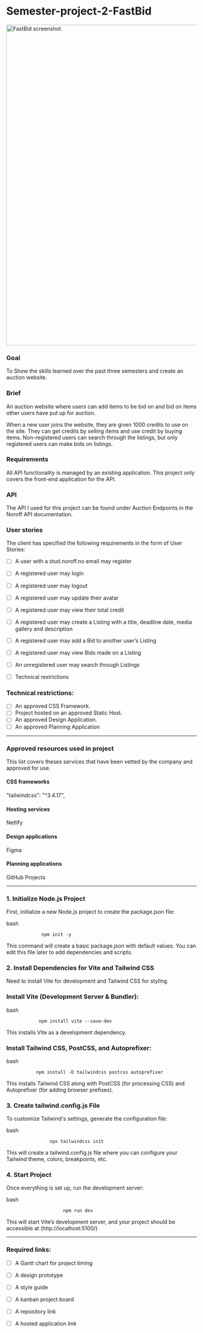 # Semester-project-2-FastBid



<img width="848" alt="FastBid screenshot" src="https://github.com/user-attachments/assets/d75aa139-8a20-4f49-828c-f90c279b8316" />







### Goal
To Show the skills learned over the past three semesters and create an auction website.


### Brief
An auction website where users can add items to be bid on and bid on items other users have put up for auction.

When a new user joins the website, they are given 1000 credits to use on the site. They can get credits by selling items and use credit by buying items. Non-registered users can search through the listings, but only registered users can make bids on listings.


### Requirements
All API functionality is managed by an existing application. This project only covers the front-end application for the API.


### API
The API I used for this project can be found under Auction Endpoints in the Noroff API documentation.


### User stories

The client has specified the following requirements in the form of User Stories:

- [ ] A user with a stud.noroff.no email may register
- [ ] A registered user may login
- [ ] A registered user may logout
- [ ] A registered user may update their avatar
- [ ] A registered user may view their total credit
- [ ] A registered user may create a Listing with a title, deadline date, media gallery and description
- [ ] A registered user may add a Bid to another user’s Listing
- [ ] A registered user may view Bids made on a Listing
- [ ] An unregistered user may search through Listings
- [ ] Technical restrictions

      
### Technical restrictions:

- [ ] An approved CSS Framework.
- [ ] Project hosted on an approved Static Host.
- [ ] An approved Design Application.
- [ ] An approved Planning Application
--------------------


### Approved resources used in project
This list covers theses services that have been vetted by the company and approved for use.


#### CSS frameworks

"tailwindcss": "^3.4.17",

#### Hosting services

Netlify

#### Design applications

Figma

#### Planning applications

GitHub Projects

-------------


### 1. Initialize Node.js Project
First, initialize a new Node.js project to create the package.json file:

bash

                 npm init -y

This command will create a basic package.json with default values. You can edit this file later to add dependencies and scripts.

### 2. Install Dependencies for Vite and Tailwind CSS
Need to install Vite for development and Tailwind CSS for styling.

### Install Vite (Development Server & Bundler):

bash

                npm install vite --save-dev

This installs Vite as a development dependency.

### Install Tailwind CSS, PostCSS, and Autoprefixer:

bash


               npm install -D tailwindcss postcss autoprefixer

This installs Tailwind CSS along with PostCSS (for processing CSS) and Autoprefixer (for adding browser prefixes).

### 3. Create tailwind.config.js File
To customize Tailwind's settings, generate the configuration file:

bash

                    npx tailwindcss init

This will create a tailwind.config.js file where you can configure your Tailwind theme, colors, breakpoints, etc.


### 4. Start Project
Once everything is set up, run the development server:

bash

                         npm run dev

This will start Vite’s development server, and your project should be accessible at (http://localhost:5100/)



---------------------------

 ### Required links:

- [ ] A Gantt chart for project timing
- [ ] A design prototype
- [ ] A style guide
- [ ] A kanban project board
- [ ] A repository link
- [ ] A hosted application link

